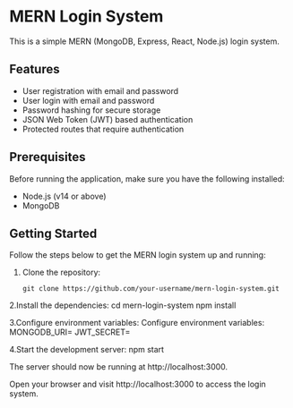 # MERN Login System

This is a simple MERN (MongoDB, Express, React, Node.js) login system.

## Features

- User registration with email and password
- User login with email and password
- Password hashing for secure storage
- JSON Web Token (JWT) based authentication
- Protected routes that require authentication

## Prerequisites

Before running the application, make sure you have the following installed:

- Node.js (v14 or above)
- MongoDB

## Getting Started

Follow the steps below to get the MERN login system up and running:

1. Clone the repository:

   ```shell
   git clone https://github.com/your-username/mern-login-system.git
   
2.Install the dependencies:
cd mern-login-system
npm install

3.Configure environment variables:
Configure environment variables:
      MONGODB_URI=<your-mongodb-uri>
      JWT_SECRET=<your-jwt-secret>

4.Start the development server:
   npm start

The server should now be running at http://localhost:3000.

Open your browser and visit http://localhost:3000 to access the login system.


